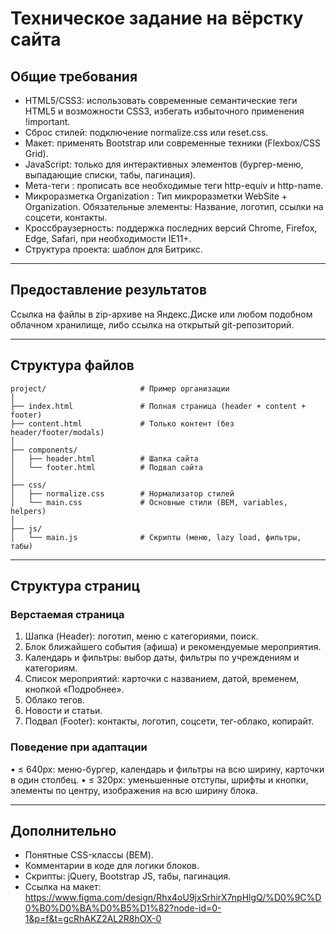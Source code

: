 ﻿# Техническое задание на вёрстку сайта

## Общие требования
- HTML5/CSS3: использовать современные семантические теги HTML5 и возможности CSS3, избегать избыточного применения !important.
- Сброс стилей: подключение normalize.css или reset.css.
- Макет: применять Bootstrap или современные техники (Flexbox/CSS Grid).
- JavaScript: только для интерактивных элементов (бургер-меню, выпадающие списки, табы, пагинация).
- Мета-теги : прописать все необходимые <meta> теги http-equiv и http-name.
- Микроразметка Organization : Тип микроразметки WebSite + Organization. Обязательные элементы: Название, логотип, ссылки на соцсети, контакты.
- Кроссбраузерность: поддержка последних версий Chrome, Firefox, Edge, Safari, при необходимости IE11+.
- Структура проекта: шаблон для Битрикс.

---

## Предоставление результатов
Ссылка на файлы в zip-архиве на Яндекс.Диске или любом подобном облачном хранилище, либо ссылка на открытый git-репозиторий.

---

## Структура файлов
```
project/                     # Пример организации
│                            
├── index.html               # Полная страница (header + content + footer)
├── content.html             # Только контент (без header/footer/modals)
│
├── components/
│   ├── header.html          # Шапка сайта
│   └── footer.html          # Подвал сайта
│
├── css/
│   ├── normalize.css        # Нормализатор стилей
│   └── main.css             # Основные стили (BEM, variables, helpers)
│
├── js/
│   └── main.js              # Скрипты (меню, lazy load, фильтры, табы)
```
---

## Структура страниц

### Верстаемая страница

1. Шапка (Header): логотип, меню с категориями, поиск.
2. Блок ближайшего события (афиша) и рекомендуемые мероприятия.
3. Календарь и фильтры: выбор даты, фильтры по учреждениям и категориям.
4. Список мероприятий: карточки с названием, датой, временем, кнопкой «Подробнее».
5. Облако тегов.
6. Новости и статьи.
7. Подвал (Footer): контакты, логотип, соцсети, тег-облако, копирайт.

### Поведение при адаптации
• ≤ 640px: меню-бургер, календарь и фильтры на всю ширину, карточки в один столбец.
• ≤ 320px: уменьшенные отступы, шрифты и кнопки, элементы по центру, изображения на всю ширину блока.

---

## Дополнительно
- Понятные CSS-классы (BEM).
- Комментарии в коде для логики блоков.
- Скрипты: jQuery, Bootstrap JS, табы, пагинация.
- Ссылка на макет: https://www.figma.com/design/Rhx4oU9jxSrhirX7npHlgQ/%D0%9C%D0%B0%D0%BA%D0%B5%D1%82?node-id=0-1&p=f&t=gcRhAKZ2AL2R8hOX-0
